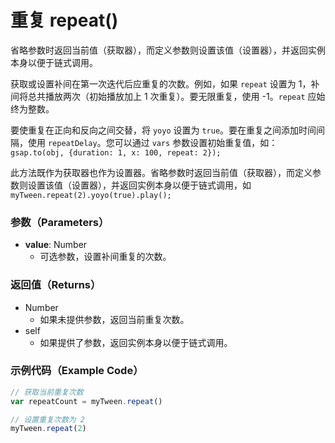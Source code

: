 # 重复 repeat()

省略参数时返回当前值（获取器），而定义参数则设置该值（设置器），并返回实例本身以便于链式调用。

获取或设置补间在第一次迭代后应重复的次数。例如，如果 `repeat` 设置为 1，补间将总共播放两次（初始播放加上 1 次重复）。要无限重复，使用 -1。`repeat` 应始终为整数。

要使重复在正向和反向之间交替，将 `yoyo` 设置为 `true`。要在重复之间添加时间间隔，使用 `repeatDelay`。您可以通过 `vars` 参数设置初始重复值，如：`gsap.to(obj, {duration: 1, x: 100, repeat: 2});`

此方法既作为获取器也作为设置器。省略参数时返回当前值（获取器），而定义参数则设置该值（设置器），并返回实例本身以便于链式调用，如 `myTween.repeat(2).yoyo(true).play();`

### 参数（Parameters）

- **value**: Number
  - 可选参数，设置补间重复的次数。

### 返回值（Returns）

- Number
  - 如果未提供参数，返回当前重复次数。
- self
  - 如果提供了参数，返回实例本身以便于链式调用。

### 示例代码（Example Code）

```javascript
// 获取当前重复次数
var repeatCount = myTween.repeat()

// 设置重复次数为 2
myTween.repeat(2)
```
